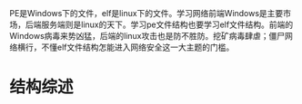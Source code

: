 PE是Windows下的文件，elf是linux下的文件。学习网络前端Windows是主要市场，后端服务端则是linux的天下。学习pe文件结构也要学习elf文件结构。前端的Windows病毒来势凶猛，后端的linux攻击也是防不胜防。挖矿病毒肆虐；僵尸网络横行，不懂elf文件结构怎能进入网络安全这一大主题的门槛。

# 结构综述


